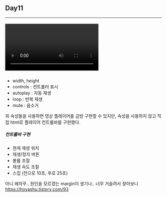 ## Day11

---

##### <video> 태그
- width, height 
- controls : 컨트롤러 표시
- autoplay : 자동 재생
-  loop : 반복 재생
- mute : 음소거 

위 속성들을 사용하면 영상 플레이어를 금방 구현할 수 있지만, 속성을 사용하지 않고 직접 html로 플레이어 컨트롤바를 구현했다.

##### 컨트롤바 구현 

- 현재 재생 위치
- 재생/정지 버튼
- 볼륨 조절
- 재생 속도 조절 
- 스킵 (전으로 10초, 후로 25초)




아니 왜자꾸.. 원인을 모르겠는 margin이 생기나.. 너무 거슬려서 찾아보니
https://hoyashu.tistory.com/93
